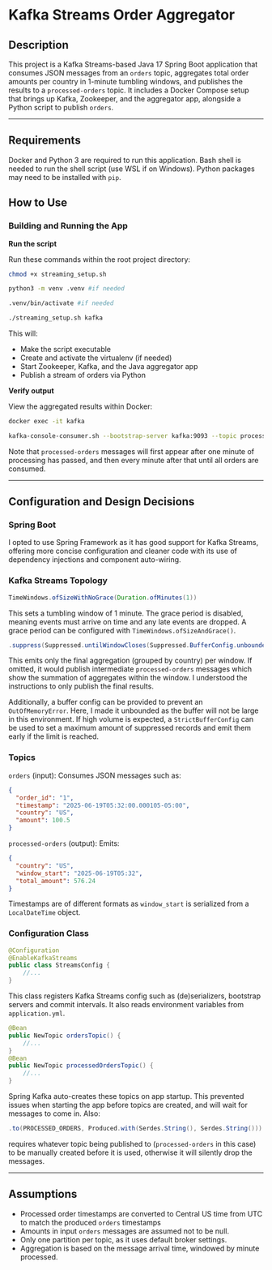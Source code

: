 # Kafka Streams Order Aggregator

## Description

This project is a Kafka Streams-based Java 17 Spring Boot application that consumes JSON messages
from an `orders` topic, aggregates total order amounts per country in 1-minute tumbling windows,
and publishes the results to a `processed-orders` topic. It includes a Docker Compose setup that
brings up Kafka, Zookeeper, and the aggregator app, alongside a Python script to publish `orders`.

---

## Requirements

Docker and Python 3 are required to run this application. Bash shell is needed to run the shell
script (use WSL if on Windows). Python packages may need to be installed with `pip`.


## How to Use

### Building and Running the App

**Run the script**

Run these commands within the root project directory:

```bash
chmod +x streaming_setup.sh

python3 -m venv .venv #if needed

.venv/bin/activate #if needed

./streaming_setup.sh kafka
```

This will:
* Make the script executable
* Create and activate the virtualenv (if needed)
* Start Zookeeper, Kafka, and the Java aggregator app
* Publish a stream of orders via Python

**Verify output**

View the aggregated results within Docker:

```bash
docker exec -it kafka

kafka-console-consumer.sh --bootstrap-server kafka:9093 --topic processed-orders --from-beginning
```

Note that `processed-orders` messages will first appear after one minute of processing
has passed, and then every minute after that until all orders are consumed.

---

## Configuration and Design Decisions

### Spring Boot

I opted to use Spring Framework as it has good support for Kafka Streams,
offering more concise configuration and cleaner code with its use of dependency
injections and component auto-wiring.

### Kafka Streams Topology

```java
TimeWindows.ofSizeWithNoGrace(Duration.ofMinutes(1))
```

This sets a tumbling window of 1 minute. The grace period is disabled, meaning
events must arrive on time and any late events are dropped. A grace period can
be configured with `TimeWindows.ofSizeAndGrace()`.

```java
.suppress(Suppressed.untilWindowCloses(Suppressed.BufferConfig.unbounded()))
```

This emits only the final aggregation (grouped by country) per window. If omitted,
it would publish intermediate `processed-orders` messages which show the summation
of aggregates within the window. I understood the instructions to only publish the
final results.

Additionally, a buffer config can be provided to prevent an `OutOfMemoryError`. Here,
I made it unbounded as the buffer will not be large in this environment. If high
volume is expected, a `StrictBufferConfig` can be used to set a maximum amount of
suppressed records and emit them early if the limit is reached.

### Topics

`orders` (input): Consumes JSON messages such as:

```json
{
  "order_id": "1", 
  "timestamp": "2025-06-19T05:32:00.000105-05:00", 
  "country": "US", 
  "amount": 100.5
}
```

`processed-orders` (output): Emits:

```json
{
  "country": "US", 
  "window_start": "2025-06-19T05:32", 
  "total_amount": 576.24
}
```

Timestamps are of different formats as `window_start` is serialized from a `LocalDateTime` object.

### Configuration Class

```java
@Configuration
@EnableKafkaStreams
public class StreamsConfig {
    //...
}
```

This class registers Kafka Streams config such as (de)serializers, bootstrap servers and 
commit intervals. It also reads environment variables from `application.yml`.

```java
@Bean
public NewTopic ordersTopic() { 
    //... 
}
@Bean
public NewTopic processedOrdersTopic() { 
    //... 
}
```

Spring Kafka auto-creates these topics on app startup. This prevented issues when starting 
the app before topics are created, and will wait for messages to come in. Also:

```java
.to(PROCESSED_ORDERS, Produced.with(Serdes.String(), Serdes.String()))
```

requires whatever topic being published to (`processed-orders` in this case) to be
manually created before it is used, otherwise it will silently drop the messages.

---

## Assumptions

* Processed order timestamps are converted to Central US time from UTC to match the produced `orders` timestamps
* Amounts in input `orders` messages are assumed not to be null.
* Only one partition per topic, as it uses default broker settings.
* Aggregation is based on the message arrival time, windowed by minute processed.
